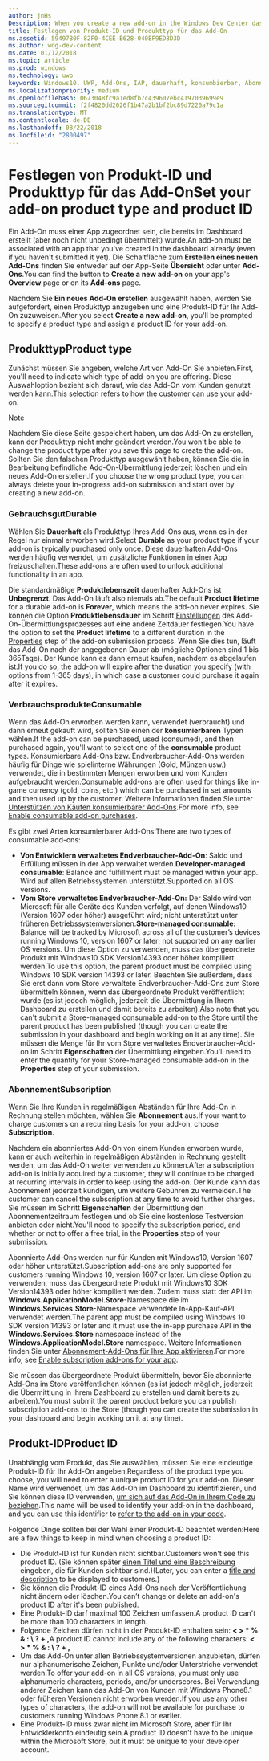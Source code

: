 ```yaml
---
author: jnHs
Description: When you create a new add-on in the Windows Dev Center dashboard, you need to specify a product type and assign it a product ID.
title: Festlegen von Produkt-ID und Produkttyp für das Add-On
ms.assetid: 59497B0F-82F0-4CEE-B628-040EF9ED8D3D
ms.author: wdg-dev-content
ms.date: 01/12/2018
ms.topic: article
ms.prod: windows
ms.technology: uwp
keywords: Windows10, UWP, Add-Ons, IAP, dauerhaft, konsumbierbar, Abonnement, Produkt, Typ, Produkt-ID, In-App-Kauf, In-App-Produkt
ms.localizationpriority: medium
ms.openlocfilehash: 0673048fc9a1ed8fb7c439607ebc4197039699e9
ms.sourcegitcommit: f2f4820dd2026f1b47a2b1bf2bc89d7220a79c1a
ms.translationtype: MT
ms.contentlocale: de-DE
ms.lasthandoff: 08/22/2018
ms.locfileid: "2800497"
---
```

# <a name="set-your-add-on-product-type-and-product-id"></a><span data-ttu-id="79d20-103">Festlegen von Produkt-ID und Produkttyp für das Add-On</span><span class="sxs-lookup"><span data-stu-id="79d20-103">Set your add-on product type and product ID</span></span>

<span data-ttu-id="79d20-104">Ein Add-On muss einer App zugeordnet sein, die bereits im Dashboard erstellt (aber noch nicht unbedingt übermittelt) wurde.</span><span class="sxs-lookup"><span data-stu-id="79d20-104">An add-on must be associated with an app that you've created in the dashboard already (even if you haven't submitted it yet).</span></span> <span data-ttu-id="79d20-105">Die Schaltfläche zum **Erstellen eines neuen Add-Ons** finden Sie entweder auf der App-Seite **Übersicht** oder unter **Add-Ons**.</span><span class="sxs-lookup"><span data-stu-id="79d20-105">You can find the button to **Create a new add-on** on your app's **Overview** page or on its **Add-ons** page.</span></span>

<span data-ttu-id="79d20-106">Nachdem Sie **Ein neues Add-On erstellen** ausgewählt haben, werden Sie aufgefordert, einen Produkttyp anzugeben und eine Produkt-ID für Ihr Add-On zuzuweisen.</span><span class="sxs-lookup"><span data-stu-id="79d20-106">After you select **Create a new add-on**, you'll be prompted to specify a product type and assign a product ID for your add-on.</span></span>

## <a name="product-type"></a><span data-ttu-id="79d20-107">Produkttyp</span><span class="sxs-lookup"><span data-stu-id="79d20-107">Product type</span></span>

<span data-ttu-id="79d20-108">Zunächst müssen Sie angeben, welche Art von Add-On Sie anbieten.</span><span class="sxs-lookup"><span data-stu-id="79d20-108">First, you'll need to indicate which type of add-on you are offering.</span></span> <span data-ttu-id="79d20-109">Diese Auswahloption bezieht sich darauf, wie das Add-On vom Kunden genutzt werden kann.</span><span class="sxs-lookup"><span data-stu-id="79d20-109">This selection refers to how the customer can use your add-on.</span></span>

> [!NOTE]
> <span data-ttu-id="79d20-110">Nachdem Sie diese Seite gespeichert haben, um das Add-On zu erstellen, kann der Produkttyp nicht mehr geändert werden.</span><span class="sxs-lookup"><span data-stu-id="79d20-110">You won't be able to change the product type after you save this page to create the add-on.</span></span> <span data-ttu-id="79d20-111">Sollten Sie den falschen Produkttyp ausgewählt haben, können Sie die in Bearbeitung befindliche Add-On-Übermittlung jederzeit löschen und ein neues Add-On erstellen.</span><span class="sxs-lookup"><span data-stu-id="79d20-111">If you choose the wrong product type, you can always delete your in-progress add-on submission and start over by creating a new add-on.</span></span>

<span id="durable" />

### <a name="durable"></a><span data-ttu-id="79d20-112">Gebrauchsgut</span><span class="sxs-lookup"><span data-stu-id="79d20-112">Durable</span></span>

<span data-ttu-id="79d20-113">Wählen Sie **Dauerhaft** als Produkttyp Ihres Add-Ons aus, wenn es in der Regel nur einmal erworben wird.</span><span class="sxs-lookup"><span data-stu-id="79d20-113">Select **Durable** as your product type if your add-on is typically purchased only once.</span></span> <span data-ttu-id="79d20-114">Diese dauerhaften Add-Ons werden häufig verwendet, um zusätzliche Funktionen in einer App freizuschalten.</span><span class="sxs-lookup"><span data-stu-id="79d20-114">These add-ons are often used to unlock additional functionality in an app.</span></span>

<span data-ttu-id="79d20-115">Die standardmäßige **Produktlebenszeit** dauerhafter Add-Ons ist **Unbegrenzt**. Das Add-On läuft also niemals ab.</span><span class="sxs-lookup"><span data-stu-id="79d20-115">The default **Product lifetime** for a durable add-on is **Forever**, which means the add-on never expires.</span></span> <span data-ttu-id="79d20-116">Sie können die Option **Produktlebensdauer** im Schritt [Einstellungen](enter-add-on-properties.md) des Add-On-Übermittlungsprozesses auf eine andere Zeitdauer festlegen.</span><span class="sxs-lookup"><span data-stu-id="79d20-116">You have the option to set the **Product lifetime** to a different duration in the [Properties](enter-add-on-properties.md) step of the add-on submission process.</span></span> <span data-ttu-id="79d20-117">Wenn Sie dies tun, läuft das Add-On nach der angegebenen Dauer ab (mögliche Optionen sind 1 bis 365Tage). Der Kunde kann es dann erneut kaufen, nachdem es abgelaufen ist.</span><span class="sxs-lookup"><span data-stu-id="79d20-117">If you do so, the add-on will expire after the duration you specify (with options from 1-365 days), in which case a customer could purchase it again after it expires.</span></span>

<span id="consumable" />

### <a name="consumable"></a><span data-ttu-id="79d20-118">Verbrauchsprodukte</span><span class="sxs-lookup"><span data-stu-id="79d20-118">Consumable</span></span>

<span data-ttu-id="79d20-119">Wenn das Add-On erworben werden kann, verwendet (verbraucht) und dann erneut gekauft wird, sollten Sie einen der **konsumierbaren** Typen wählen.</span><span class="sxs-lookup"><span data-stu-id="79d20-119">If the add-on can be purchased, used (consumed), and then purchased again, you'll want to select one of the **consumable** product types.</span></span> <span data-ttu-id="79d20-120">Konsumierbare Add-Ons bzw. Endverbraucher-Add-Ons werden häufig für Dinge wie spielinterne Währungen (Gold, Münzen usw.) verwendet, die in bestimmten Mengen erworben und vom Kunden aufgebraucht werden.</span><span class="sxs-lookup"><span data-stu-id="79d20-120">Consumable add-ons are often used for things like in-game currency (gold, coins, etc.) which can be purchased in set amounts and then used up by the customer.</span></span> <span data-ttu-id="79d20-121">Weitere Informationen finden Sie unter [Unterstützen von Käufen konsumierbarer Add-Ons](../monetize/enable-consumable-add-on-purchases.md).</span><span class="sxs-lookup"><span data-stu-id="79d20-121">For more info, see [Enable consumable add-on purchases](../monetize/enable-consumable-add-on-purchases.md).</span></span>

<span data-ttu-id="79d20-122">Es gibt zwei Arten konsumierbarer Add-Ons:</span><span class="sxs-lookup"><span data-stu-id="79d20-122">There are two types of consumable add-ons:</span></span>
- <span data-ttu-id="79d20-123">**Von Entwicklern verwaltetes Endverbraucher-Add-On**: Saldo und Erfüllung müssen in der App verwaltet werden.</span><span class="sxs-lookup"><span data-stu-id="79d20-123">**Developer-managed consumable**: Balance and fulfillment must be managed within your app.</span></span> <span data-ttu-id="79d20-124">Wird auf allen Betriebssystemen unterstützt.</span><span class="sxs-lookup"><span data-stu-id="79d20-124">Supported on all OS versions.</span></span>
- <span data-ttu-id="79d20-125">**Vom Store verwaltetes Endverbraucher-Add-On:** Der Saldo wird von Microsoft für alle Geräte des Kunden verfolgt, auf denen Windows10 (Version 1607 oder höher) ausgeführt wird; nicht unterstützt unter früheren Betriebssystemversionen.</span><span class="sxs-lookup"><span data-stu-id="79d20-125">**Store-managed consumable:** Balance will be tracked by Microsoft across all of the customer’s devices running Windows 10, version 1607 or later; not supported on any earlier OS versions.</span></span> <span data-ttu-id="79d20-126">Um diese Option zu verwenden, muss das übergeordnete Produkt mit Windows10 SDK Version14393 oder höher kompiliert werden.</span><span class="sxs-lookup"><span data-stu-id="79d20-126">To use this option, the parent product must be compiled using Windows 10 SDK version 14393 or later.</span></span> <span data-ttu-id="79d20-127">Beachten Sie außerdem, dass Sie erst dann vom Store verwaltete Endverbraucher-Add-Ons zum Store übermitteln können, wenn das übergeordnete Produkt veröffentlicht wurde (es ist jedoch möglich, jederzeit die Übermittlung in Ihrem Dashboard zu erstellen und damit bereits zu arbeiten).</span><span class="sxs-lookup"><span data-stu-id="79d20-127">Also note that you can't submit a Store-managed consumable add-on to the Store until the parent product has been published (though you can create the submission in your dashboard and begin working on it at any time).</span></span> <span data-ttu-id="79d20-128">Sie müssen die Menge für Ihr vom Store verwaltetes Endverbraucher-Add-on im Schritt **Eigenschaften** der Übermittlung eingeben.</span><span class="sxs-lookup"><span data-stu-id="79d20-128">You'll need to enter the quantity for your Store-managed consumable add-on in the **Properties** step of your submission.</span></span>

<span id="subscription" />

### <a name="subscription"></a><span data-ttu-id="79d20-129">Abonnement</span><span class="sxs-lookup"><span data-stu-id="79d20-129">Subscription</span></span>

<span data-ttu-id="79d20-130">Wenn Sie Ihre Kunden in regelmäßigen Abständen für Ihre Add-On in Rechnung stellen möchten, wählen Sie **Abonnement** aus.</span><span class="sxs-lookup"><span data-stu-id="79d20-130">If your want to charge customers on a recurring basis for your add-on, choose **Subscription**.</span></span>

<span data-ttu-id="79d20-131">Nachdem ein abonniertes Add-On von einem Kunden erworben wurde, kann er auch weiterhin in regelmäßigen Abständen in Rechnung gestellt werden, um das Add-On weiter verwenden zu können.</span><span class="sxs-lookup"><span data-stu-id="79d20-131">After a subscription add-on is initially acquired by a customer, they will continue to be charged at recurring intervals in order to keep using the add-on.</span></span> <span data-ttu-id="79d20-132">Der Kunde kann das Abonnement jederzeit kündigen, um weitere Gebühren zu vermeiden.</span><span class="sxs-lookup"><span data-stu-id="79d20-132">The customer can cancel the subscription at any time to avoid further charges.</span></span> <span data-ttu-id="79d20-133">Sie müssen im Schritt **Eigenschaften** der Übermittlung den Abonnementzeitraum festlegen und ob Sie eine kostenlose Testversion anbieten oder nicht.</span><span class="sxs-lookup"><span data-stu-id="79d20-133">You'll need to specify the subscription period, and whether or not to offer a free trial, in the **Properties** step of your submission.</span></span>

<span data-ttu-id="79d20-134">Abonnierte Add-Ons werden nur für Kunden mit Windows10, Version 1607 oder höher unterstützt.</span><span class="sxs-lookup"><span data-stu-id="79d20-134">Subscription add-ons are only supported for customers running Windows 10, version 1607 or later.</span></span> <span data-ttu-id="79d20-135">Um diese Option zu verwenden, muss das übergeordnete Produkt mit Windows10 SDK Version14393 oder höher kompiliert werden. Zudem muss statt der API im **Windows.ApplicationModel.Store**-Namespace die im **Windows.Services.Store**-Namespace verwendete In-App-Kauf-API verwendet werden.</span><span class="sxs-lookup"><span data-stu-id="79d20-135">The parent app must be compiled using Windows 10 SDK version 14393 or later and it must use the in-app purchase API in the **Windows.Services.Store** namespace instead of the **Windows.ApplicationModel.Store** namespace.</span></span> <span data-ttu-id="79d20-136">Weitere Informationen finden Sie unter [Abonnement-Add-Ons für Ihre App aktivieren](../monetize/enable-subscription-add-ons-for-your-app.md).</span><span class="sxs-lookup"><span data-stu-id="79d20-136">For more info, see [Enable subscription add-ons for your app](../monetize/enable-subscription-add-ons-for-your-app.md).</span></span>

<span data-ttu-id="79d20-137">Sie müssen das übergeordnete Produkt übermitteln, bevor Sie abonnierte Add-Ons im Store veröffentlichen können (es ist jedoch möglich, jederzeit die Übermittlung in Ihrem Dashboard zu erstellen und damit bereits zu arbeiten).</span><span class="sxs-lookup"><span data-stu-id="79d20-137">You must submit the parent product before you can publish subscription add-ons to the Store (though you can create the submission in your dashboard and begin working on it at any time).</span></span>

## <a name="product-id"></a><span data-ttu-id="79d20-138">Produkt-ID</span><span class="sxs-lookup"><span data-stu-id="79d20-138">Product ID</span></span>

<span data-ttu-id="79d20-139">Unabhängig vom Produkt, das Sie auswählen, müssen Sie eine eindeutige Produkt-ID für Ihr Add-On angeben.</span><span class="sxs-lookup"><span data-stu-id="79d20-139">Regardless of the product type you choose, you will need to enter a unique product ID for your add-on.</span></span> <span data-ttu-id="79d20-140">Dieser Name wird verwendet, um das Add-On im Dashboard zu identifizieren, und Sie können diese ID verwenden, [um sich auf das Add-On in Ihrem Code zu beziehen](../monetize/in-app-purchases-and-trials.md#how-to-use-product-ids-for-add-ons-in-your-code).</span><span class="sxs-lookup"><span data-stu-id="79d20-140">This name will be used to identify your add-on in the dashboard, and you can use this identifier to [refer to the add-on in your code](../monetize/in-app-purchases-and-trials.md#how-to-use-product-ids-for-add-ons-in-your-code).</span></span>

<span data-ttu-id="79d20-141">Folgende Dinge sollten bei der Wahl einer Produkt-ID beachtet werden:</span><span class="sxs-lookup"><span data-stu-id="79d20-141">Here are a few things to keep in mind when choosing a product ID:</span></span>

-   <span data-ttu-id="79d20-142">Die Produkt-ID ist für Kunden nicht sichtbar.</span><span class="sxs-lookup"><span data-stu-id="79d20-142">Customers won't see this product ID.</span></span> <span data-ttu-id="79d20-143">(Sie können später [einen Titel und eine Beschreibung](create-add-on-descriptions.md) eingeben, die für Kunden sichtbar sind.)</span><span class="sxs-lookup"><span data-stu-id="79d20-143">(Later, you can enter a [title and description](create-add-on-descriptions.md) to be displayed to customers.)</span></span>
-   <span data-ttu-id="79d20-144">Sie können die Produkt-ID eines Add-Ons nach der Veröffentlichung nicht ändern oder löschen.</span><span class="sxs-lookup"><span data-stu-id="79d20-144">You can’t change or delete an add-on's product ID after it's been published.</span></span>
-   <span data-ttu-id="79d20-145">Eine Produkt-ID darf maximal 100 Zeichen umfassen.</span><span class="sxs-lookup"><span data-stu-id="79d20-145">A product ID can't be more than 100 characters in length.</span></span>
-   <span data-ttu-id="79d20-146">Folgende Zeichen dürfen nicht in der Produkt-ID enthalten sein: **&lt; &gt; \* % & : \\ ? + ,**</span><span class="sxs-lookup"><span data-stu-id="79d20-146">A product ID cannot include any of the following characters: **&lt; &gt; \* % & : \\ ? + ,**</span></span>
-   <span data-ttu-id="79d20-147">Um das Add-On unter allen Betriebssystemversionen anzubieten, dürfen nur alphanumerische Zeichen, Punkte und/oder Unterstriche verwendet werden.</span><span class="sxs-lookup"><span data-stu-id="79d20-147">To offer your add-on in all OS versions, you must only use alphanumeric characters, periods, and/or underscores.</span></span> <span data-ttu-id="79d20-148">Bei Verwendung anderer Zeichen kann das Add-On von Kunden mit Windows Phone8.1 oder früheren Versionen nicht erworben werden.</span><span class="sxs-lookup"><span data-stu-id="79d20-148">If you use any other types of characters, the add-on will not be available for purchase to customers running Windows Phone 8.1 or earlier.</span></span>
-   <span data-ttu-id="79d20-149">Eine Produkt-ID muss zwar nicht im Microsoft Store, aber für Ihr Entwicklerkonto eindeutig sein.</span><span class="sxs-lookup"><span data-stu-id="79d20-149">A product ID doesn't have to be unique within the Microsoft Store, but it must be unique to your developer account.</span></span>
 
